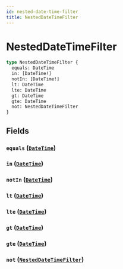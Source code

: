 ```yaml
---
id: nested-date-time-filter
title: NestedDateTimeFilter
---
```


 # NestedDateTimeFilter





```graphql
type NestedDateTimeFilter {
  equals: DateTime
  in: [DateTime!]
  notIn: [DateTime!]
  lt: DateTime
  lte: DateTime
  gt: DateTime
  gte: DateTime
  not: NestedDateTimeFilter
}
```


## Fields

### `equals` ([`DateTime`](/scalars/date-time))




### `in` ([`DateTime`](/scalars/date-time))




### `notIn` ([`DateTime`](/scalars/date-time))




### `lt` ([`DateTime`](/scalars/date-time))




### `lte` ([`DateTime`](/scalars/date-time))




### `gt` ([`DateTime`](/scalars/date-time))




### `gte` ([`DateTime`](/scalars/date-time))




### `not` ([`NestedDateTimeFilter`](/inputs/nested-date-time-filter))






